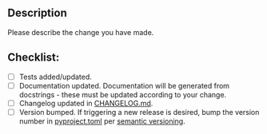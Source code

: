 ## Description
Please describe the change you have made.

## Checklist:
- [ ] Tests added/updated.
- [ ] Documentation updated. Documentation will be generated from docstrings - these must be updated according to your
  change.
- [ ] Changelog updated in [CHANGELOG.md](https://github.com/angelakdang/whitson-sdk-python/blob/main/CHANGELOG.md).
- [ ] Version bumped. If triggering a new release is desired, bump the version number in [pyproject.toml](https://github.com/angelakdang/whitson-sdk-python/blob/master/pyproject.toml) per [semantic versioning](https://semver.org/).
